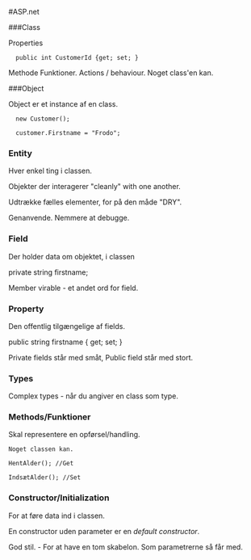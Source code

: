 #ASP.net


###Class

Properties

      public int CustomerId {get; set; }

Methode
      Funktioner. Actions / behaviour. Noget class'en kan.

###Object

Object er et instance af en class.


      new Customer();

      customer.Firstname = "Frodo";

### Entity

Hver enkel ting i classen.


Objekter der interagerer "cleanly" with one another.

Udtrække fælles elementer, for på den måde "DRY".

Genanvende. Nemmere at debugge.


### Field

Der holder data om objektet, i classen

  private string firstname;


Member virable - et andet ord for field.

### Property

Den offentlig tilgængelige af fields.

  public string firstname { get; set; }


Private fields står med småt, Public field står med stort.

### Types

Complex types - når du angiver en class som type.

### Methods/Funktioner

Skal representere en opførsel/handling.

    Noget classen kan.

    HentAlder(); //Get

    IndsætAlder(); //Set

### Constructor/Initialization

For at føre data ind i classen.

En constructor uden parameter er en *default constructor*.

God stil. - For at have en tom skabelon. Som parametrerne så får med.
